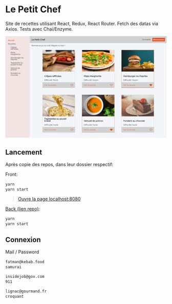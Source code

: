 # Le Petit Chef

Site de recettes utilisant React, Redux, React Router. Fetch des datas via Axios.
Tests avec Chai/Enzyme.

![](screenshot.png)


## Lancement
Après copie des repos, dans leur dossier respectif:

Front:
```
yarn
yarn start
```
> [Ouvre la page localhost:8080](http://localhost:8080/)

[Back (lien repo)](https://github.com/quentinbrohan/le-petit-chef-back):
```
yarn
yarn start
```

## Connexion

Mail / Password
```
fatman@kebab.food
samurai
```

```
insidejob@gov.com
911
```

```
lignac@gourmand.fr
croquant
```
